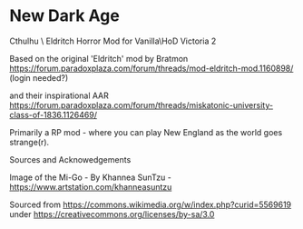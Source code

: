 # New Dark Age
Cthulhu \ Eldritch Horror Mod for Vanilla\HoD Victoria 2

Based on the original 'Eldritch' mod by Bratmon
https://forum.paradoxplaza.com/forum/threads/mod-eldritch-mod.1160898/ (login needed?)

and their inspirational AAR
https://forum.paradoxplaza.com/forum/threads/miskatonic-university-class-of-1836.1126469/

Primarily a RP mod - where you can play New England as the world goes strange(r).

Sources and Acknowedgements

Image of the Mi-Go - By Khannea SunTzu - https://www.artstation.com/khanneasuntzu 

Sourced from https://commons.wikimedia.org/w/index.php?curid=5569619
under https://creativecommons.org/licenses/by-sa/3.0
